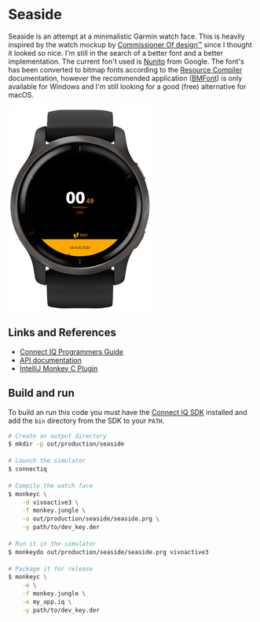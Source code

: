 # Seaside

Seaside is an attempt at a minimalistic Garmin watch face. This is heavily
inspired by the watch mockup by [Commissioner Of
design™](https://dribbble.com/shots/4945320-Digital-Watch-face/) since I thought
it looked so nice. I'm still in the search of a better font and a better
implementation. The current fon't used is
[Nunito](https://fonts.google.com/specimen/Nunito) from Google. The font's has
been converted to bitmap fonts according to the [Resource
Compiler](https://developer.garmin.com/connect-iq/programmers-guide/resource-compiler)
documentation, however the recommended application
([BMFont](http://www.angelcode.com/products/bmfont/)) is only available for
Windows and I'm still looking for a good (free) alternative for macOS.

![screenshot](./screenshots/screenshot.png)

## Links and References

-   [Connect IQ Programmers
    Guide](https://developer.garmin.com/connect-iq/programmers-guide/)
-   [API documentation](https://developer.garmin.com/connect-iq/api-docs/)
-   [IntelliJ Monkey C
    Plugin](https://plugins.jetbrains.com/plugin/8253-monkey-c-garmin-connect-iq-)

## Build and run

To build an run this code you must have the [Connect IQ
SDK](https://developer.garmin.com/connect-iq/sdk/) installed and add the `bin`
directory from the SDK to your `PATH`.

```sh
# Create an output directory
$ mkdir -p out/production/seaside

# Launch the simulator
$ connectiq

# Compile the watch face
$ monkeyc \
    -d vivoactive3 \
    -f monkey.jungle \
    -o out/production/seaside/seaside.prg \
    -y path/to/dev_key.der

# Run it in the simulator
$ monkeydo out/production/seaside/seaside.prg vivoactive3

# Package it for release
$ monkeyc \
    -e \
    -f monkey.jungle \
    -o my_app.iq \
    -y path/to/dev_key.der
```
